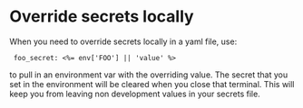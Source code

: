 # Override secrets locally

When you need to override secrets locally in a yaml file, use:
```
 foo_secret: <%= env['FOO'] || 'value' %>
```
to pull in an environment var with the overriding value. The secret that you set
in the environment will be cleared when you close that terminal. This will keep
you from leaving non development values in your secrets file.
